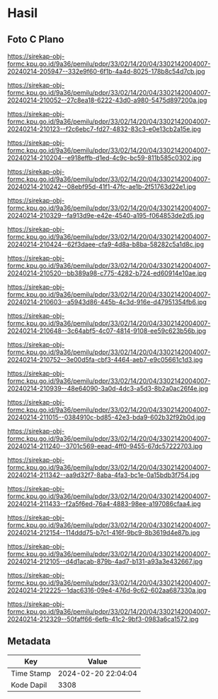 # Hasil

## Foto C Plano

https://sirekap-obj-formc.kpu.go.id/9a36/pemilu/pdpr/33/02/14/20/04/3302142004007-20240214-205947--332e9f60-6f1b-4a4d-8025-178b8c54d7cb.jpg

https://sirekap-obj-formc.kpu.go.id/9a36/pemilu/pdpr/33/02/14/20/04/3302142004007-20240214-210052--27c8ea18-6222-43d0-a980-5475d897200a.jpg

https://sirekap-obj-formc.kpu.go.id/9a36/pemilu/pdpr/33/02/14/20/04/3302142004007-20240214-210123--f2c6ebc7-fd27-4832-83c3-e0e13cb2a15e.jpg

https://sirekap-obj-formc.kpu.go.id/9a36/pemilu/pdpr/33/02/14/20/04/3302142004007-20240214-210204--e918effb-d1ed-4c9c-bc59-811b585c0302.jpg

https://sirekap-obj-formc.kpu.go.id/9a36/pemilu/pdpr/33/02/14/20/04/3302142004007-20240214-210242--08ebf95d-41f1-47fc-ae1b-2f51763d22e1.jpg

https://sirekap-obj-formc.kpu.go.id/9a36/pemilu/pdpr/33/02/14/20/04/3302142004007-20240214-210329--fa913d9e-e42e-4540-a195-f064853de2d5.jpg

https://sirekap-obj-formc.kpu.go.id/9a36/pemilu/pdpr/33/02/14/20/04/3302142004007-20240214-210424--62f3daee-cfa9-4d8a-b8ba-58282c5a1d8c.jpg

https://sirekap-obj-formc.kpu.go.id/9a36/pemilu/pdpr/33/02/14/20/04/3302142004007-20240214-210520--bb389a98-c775-4282-b724-ed60914e10ae.jpg

https://sirekap-obj-formc.kpu.go.id/9a36/pemilu/pdpr/33/02/14/20/04/3302142004007-20240214-210603--a5943d86-445b-4c3d-916e-d47951354fb6.jpg

https://sirekap-obj-formc.kpu.go.id/9a36/pemilu/pdpr/33/02/14/20/04/3302142004007-20240214-210648--3c64abf5-4c07-4814-9108-ee59c623b56b.jpg

https://sirekap-obj-formc.kpu.go.id/9a36/pemilu/pdpr/33/02/14/20/04/3302142004007-20240214-210752--3e00d5fa-cbf3-4464-aeb7-e9c05661c1d3.jpg

https://sirekap-obj-formc.kpu.go.id/9a36/pemilu/pdpr/33/02/14/20/04/3302142004007-20240214-210939--48e64090-3a0d-4dc3-a5d3-8b2a0ac26f4e.jpg

https://sirekap-obj-formc.kpu.go.id/9a36/pemilu/pdpr/33/02/14/20/04/3302142004007-20240214-211015--0384910c-bd85-42e3-bda9-602b32f92b0d.jpg

https://sirekap-obj-formc.kpu.go.id/9a36/pemilu/pdpr/33/02/14/20/04/3302142004007-20240214-211240--3701c569-eead-4ff0-9455-67dc57222703.jpg

https://sirekap-obj-formc.kpu.go.id/9a36/pemilu/pdpr/33/02/14/20/04/3302142004007-20240214-211342--aa9d32f7-8aba-4fa3-bc1e-0a15bdb3f754.jpg

https://sirekap-obj-formc.kpu.go.id/9a36/pemilu/pdpr/33/02/14/20/04/3302142004007-20240214-211433--f2a5f6ed-76a4-4883-98ee-a197086cfaa4.jpg

https://sirekap-obj-formc.kpu.go.id/9a36/pemilu/pdpr/33/02/14/20/04/3302142004007-20240214-212154--114ddd75-b7c1-416f-9bc9-8b3619d4e87b.jpg

https://sirekap-obj-formc.kpu.go.id/9a36/pemilu/pdpr/33/02/14/20/04/3302142004007-20240214-212105--d4d1acab-879b-4ad7-b131-a93a3e432667.jpg

https://sirekap-obj-formc.kpu.go.id/9a36/pemilu/pdpr/33/02/14/20/04/3302142004007-20240214-212225--1dac6316-09e4-476d-9c62-602aa687330a.jpg

https://sirekap-obj-formc.kpu.go.id/9a36/pemilu/pdpr/33/02/14/20/04/3302142004007-20240214-212329--50faff66-6efb-41c2-9bf3-0983a6ca1572.jpg


## Metadata

| Key        | Value               |
| ---------- | ------------------- |
| Time Stamp | 2024-02-20 22:04:04 |
| Kode Dapil | 3308                |



